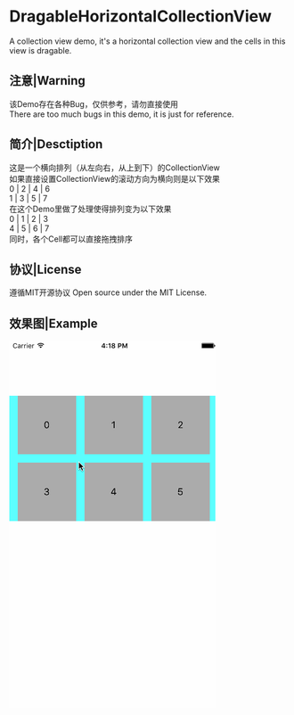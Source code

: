 # DragableHorizontalCollectionView
A collection view demo, it's a horizontal collection view and the cells in this view is dragable.

注意|Warning
---
该Demo存在各种Bug，仅供参考，请勿直接使用  
There are too much bugs in this demo, it is just for reference.

简介|Desctiption
---
这是一个横向排列（从左向右，从上到下）的CollectionView  
如果直接设置CollectionView的滚动方向为横向则是以下效果  
 0 | 2 | 4 | 6  
 1 | 3 | 5 | 7  
在这个Demo里做了处理使得排列变为以下效果  
 0 | 1 | 2 | 3  
 4 | 5 | 6 | 7  
同时，各个Cell都可以直接拖拽排序

协议|License
---
遵循MIT开源协议
Open source under the MIT License.

效果图|Example
---
![demo](https://raw.githubusercontent.com/FlyKite/DragableHorizontalCollectionView/master/demo.gif)
